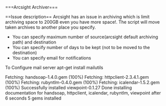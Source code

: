 ===Arcsight Archiver===

==Issue description==
Arcsight has an issue in archiving which is limit archiving space to 200GB even you have more space!.
The script will move taken archives to another place you specify.

* You can specify maximum number of source(arcsight default archiving path) and destination
* You can specify number of days to be kept (not to be moved to the destination)
* You can specify email for notifications




To Configure mail server
apt-get install mailutils



Fetching: handsoap-1.4.0.gem (100%)
Fetching: httpclient-2.3.4.1.gem (100%)
Fetching: rubyntlm-0.4.0.gem (100%)
Fetching: icalendar-1.5.2.gem (100%)
Successfully installed viewpoint-0.1.27
Done installing documentation for handsoap, httpclient, icalendar, rubyntlm, viewpoint after 6 seconds
5 gems installed
